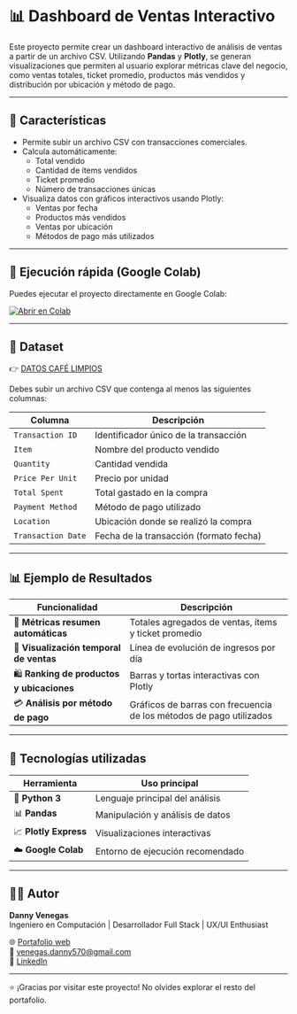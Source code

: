 # 📊 Dashboard de Ventas Interactivo

Este proyecto permite crear un dashboard interactivo de análisis de ventas a partir de un archivo CSV. Utilizando **Pandas** y **Plotly**, se generan visualizaciones que permiten al usuario explorar métricas clave del negocio, como ventas totales, ticket promedio, productos más vendidos y distribución por ubicación y método de pago.

---

## 📌 Características

- Permite subir un archivo CSV con transacciones comerciales.
- Calcula automáticamente:
  - Total vendido
  - Cantidad de ítems vendidos
  - Ticket promedio
  - Número de transacciones únicas
- Visualiza datos con gráficos interactivos usando Plotly:
  - Ventas por fecha
  - Productos más vendidos
  - Ventas por ubicación
  - Métodos de pago más utilizados

---

## 🚀 Ejecución rápida (Google Colab)

Puedes ejecutar el proyecto directamente en Google Colab:

[![Abrir en Colab](https://colab.research.google.com/assets/colab-badge.svg)](https://colab.research.google.com/)

---

## 📁 Dataset

👉 [DATOS CAFÉ LIMPIOS](https://www.kaggle.com/datasets/maurosteban99/datos-caf-limpios/data)

Debes subir un archivo CSV que contenga al menos las siguientes columnas:

| Columna            | Descripción                                |
|--------------------|--------------------------------------------|
| `Transaction ID`   | Identificador único de la transacción      |
| `Item`             | Nombre del producto vendido                |
| `Quantity`         | Cantidad vendida                           |
| `Price Per Unit`   | Precio por unidad                          |
| `Total Spent`      | Total gastado en la compra                 |
| `Payment Method`   | Método de pago utilizado                   |
| `Location`         | Ubicación donde se realizó la compra       |
| `Transaction Date` | Fecha de la transacción (formato fecha)    |

---


## 📊 Ejemplo de Resultados

| Funcionalidad                     | Descripción                                                                 |
|----------------------------------|-----------------------------------------------------------------------------|
| 🧾 **Métricas resumen automáticas** | Totales agregados de ventas, ítems y ticket promedio                       |
| 📅 **Visualización temporal de ventas** | Línea de evolución de ingresos por día                                    |
| 🛍️ **Ranking de productos y ubicaciones** | Barras y tortas interactivas con Plotly                                   |
| 💳 **Análisis por método de pago** | Gráficos de barras con frecuencia de los métodos de pago utilizados        |


---

## 🧩 Tecnologías utilizadas

| Herramienta         | Uso principal                           |
|---------------------|------------------------------------------|
| 🐍 **Python 3**        | Lenguaje principal del análisis          |
| 📊 **Pandas**           | Manipulación y análisis de datos         |
| 📈 **Plotly Express**   | Visualizaciones interactivas            |
| ☁️ **Google Colab**     | Entorno de ejecución recomendado         |


---

## 👨‍💻 Autor

**Danny Venegas**  
Ingeniero en Computación | Desarrollador Full Stack | UX/UI Enthusiast

🌐 [Portafolio web](#)  
📧 venegas.danny570@gmail.com  
💼 [LinkedIn](https://www.linkedin.com/in/danny-venegas-275726231)

---

⭐ ¡Gracias por visitar este proyecto! No olvides explorar el resto del portafolio.
